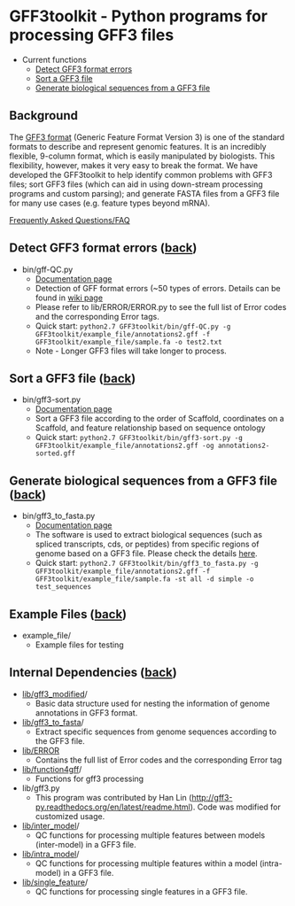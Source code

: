 # GFF3toolkit - Python programs for processing GFF3 files
* Current functions
    - [Detect GFF3 format errors](#detect-gff3-format-errors-back)
    - [Sort a GFF3 file](#sort-a-gff3-file-back)
    - [Generate biological sequences from a GFF3 file](#generate-biological-sequences-from-a-gff3-file-back)

## Background

The [GFF3 format](https://github.com/The-Sequence-Ontology/Specifications/blob/master/gff3.md) (Generic Feature Format Version 3) is one of the standard formats to describe and represent genomic features. It is an incredibly flexible, 9-column format, which is easily manipulated by biologists. This flexibility, however, makes it very easy to break the format. We have developed the GFF3toolkit to help identify common problems with GFF3 files; sort GFF3 files (which can aid in using down-stream processing programs and custom parsing); and generate FASTA files from a GFF3 file for many use cases (e.g. feature types beyond mRNA).

[Frequently Asked Questions/FAQ](https://github.com/NAL-i5K/GFF3toolkit/wiki/FAQ) 

## Detect GFF3 format errors ([back](#gff3toolkit---python-programs-for-processing-gff3-files))

* bin/gff-QC.py 
    - [Documentation page](gff-QC.md)
    - Detection of GFF format errors (~50 types of errors. Details can be found in [wiki page](https://github.com/NAL-i5K/I5KNAL_OGS/wiki/QC-phase)
    - Please refer to lib/ERROR/ERROR.py to see the full list of Error codes and the corresponding Error tags.
    - Quick start:
        `python2.7 GFF3toolkit/bin/gff-QC.py -g GFF3toolkit/example_file/annotations2.gff -f GFF3toolkit/example_file/sample.fa -o test2.txt`
    - Note - Longer GFF3 files will take longer to process.

## Sort a GFF3 file ([back](#gff3toolkit---python-programs-for-processing-gff3-files))

* bin/gff3-sort.py
    - [Documentation page](gff3-sort.md)
    - Sort a GFF3 file according to the order of Scaffold, coordinates on a Scaffold, and feature relationship based on sequence ontology
    - Quick start:
        `python2.7 GFF3toolkit/bin/gff3-sort.py -g GFF3toolkit/example_file/annotations2.gff -og annotations2-sorted.gff`

## Generate biological sequences from a GFF3 file ([back](#gff3toolkit---python-programs-for-processing-gff3-files))

* bin/gff3_to_fasta.py
    - [Documentation page](lib/gff3_to_fasta)
    - The software is used to extract biological sequences (such as spliced transcripts, cds, or peptides) from specific regions of genome based on a GFF3 file. Please check the details [here](https://github.com/NAL-i5K/GFF3toolkit/tree/master/lib/gff3_to_fasta).
    - Quick start:
        `python2.7 GFF3toolkit/bin/gff3_to_fasta.py -g GFF3toolkit/example_file/annotations2.gff -f GFF3toolkit/example_file/sample.fa -st all -d simple -o test_sequences`

## Example Files ([back](#gff3toolkit---python-programs-for-processing-gff3-files))

* example_file/
    - Example files for testing

## Internal Dependencies ([back](#gff3toolkit---python-programs-for-processing-gff3-files))
* [lib/gff3_modified](lib/gff3_modified)/
    - Basic data structure used for nesting the information of genome annotations in GFF3 format.
* [lib/gff3_to_fasta](lib/gff3_to_fasta)/
    - Extract specific sequences from genome sequences according to the GFF3 file.
* [lib/ERROR](lib/ERROR)
    - Contains the full list of Error codes and the corresponding Error tag
* [lib/function4gff](lib/function4gff)/
    - Functions for gff3 processing
* lib/gff3.py
    - This program was contributed by Han Lin (http://gff3-py.readthedocs.org/en/latest/readme.html). Code was modified for customized usage.
* [lib/inter_model](lib/inter_model)/
    - QC functions for processing multiple features between models (inter-model) in a GFF3 file.
* [lib/intra_model](lib/intra_model)/
    - QC functions for processing multiple features within a model (intra-model) in a GFF3 file.
* [lib/single_feature](lib/single_feature)/
    - QC functions for processing single features in a GFF3 file.
